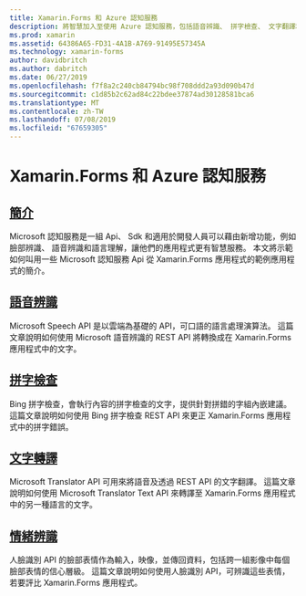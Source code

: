 ```yaml
---
title: Xamarin.Forms 和 Azure 認知服務
description: 將智慧加入至使用 Azure 認知服務，包括語音辨識、 拼字檢查、 文字翻譯和表情辨識的 Xamarin.Forms 應用程式中。
ms.prod: xamarin
ms.assetid: 64386A65-FD31-4A1B-A769-91495E57345A
ms.technology: xamarin-forms
author: davidbritch
ms.author: dabritch
ms.date: 06/27/2019
ms.openlocfilehash: f7f8a2c240cb84794bc98f708ddd2a93d090b47d
ms.sourcegitcommit: c1d85b2c62ad84c22bdee37874ad30128581bca6
ms.translationtype: MT
ms.contentlocale: zh-TW
ms.lasthandoff: 07/08/2019
ms.locfileid: "67659305"
---
```

# <a name="xamarinforms-and-azure-cognitive-services"></a>Xamarin.Forms 和 Azure 認知服務

## <a name="introductionintroductionmd"></a>[簡介](introduction.md)

Microsoft 認知服務是一組 Api、 Sdk 和適用於開發人員可以藉由新增功能，例如臉部辨識、 語音辨識和語言理解，讓他們的應用程式更有智慧服務。 本文將示範如何叫用一些 Microsoft 認知服務 Api 從 Xamarin.Forms 應用程式的範例應用程式的簡介。

## <a name="speech-recognitionspeech-recognitionmd"></a>[語音辨識](speech-recognition.md)

Microsoft Speech API 是以雲端為基礎的 API，可口語的語言處理演算法。 這篇文章說明如何使用 Microsoft 語音辨識的 REST API 將轉換成在 Xamarin.Forms 應用程式中的文字。

## <a name="spell-checkspell-checkmd"></a>[拼字檢查](spell-check.md)

Bing 拼字檢查，會執行內容的拼字檢查的文字，提供針對拼錯的字組內嵌建議。 這篇文章說明如何使用 Bing 拼字檢查 REST API 來更正 Xamarin.Forms 應用程式中的拼字錯誤。

## <a name="text-translationtext-translationmd"></a>[文字轉譯](text-translation.md)

Microsoft Translator API 可用來將語音及透過 REST API 的文字翻譯。 這篇文章說明如何使用 Microsoft Translator Text API 來轉譯至 Xamarin.Forms 應用程式中的另一種語言的文字。

## <a name="emotion-recognitionemotion-recognitionmd"></a>[情緒辨識](emotion-recognition.md)

人臉識別 API 的臉部表情作為輸入，映像，並傳回資料，包括跨一組影像中每個臉部表情的信心層級。 這篇文章說明如何使用人臉識別 API，可辨識這些表情，若要評比 Xamarin.Forms 應用程式。

